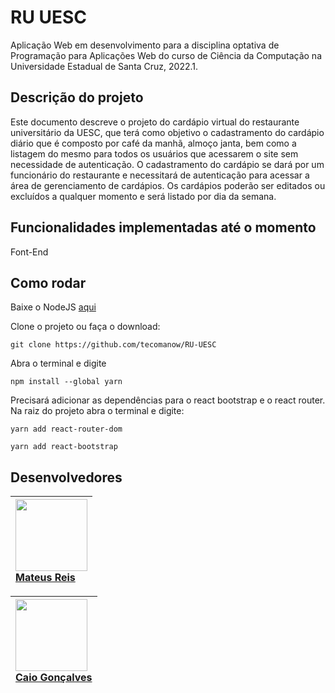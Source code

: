 # RU UESC
Aplicação Web em desenvolvimento para a disciplina optativa de Programação para Aplicações Web do curso de Ciência da Computação na Universidade Estadual de Santa Cruz, 2022.1.

## Descrição do projeto

Este documento descreve o projeto do cardápio virtual do restaurante universitário da UESC, que terá como objetivo o cadastramento do cardápio diário que é composto por café da manhã, almoço janta, bem como a listagem do mesmo para todos os usuários que acessarem o site sem necessidade de autenticação. O cadastramento do cardápio se dará por um funcionário do restaurante e necessitará de autenticação para acessar a área de gerenciamento de cardápios. Os cardápios poderão ser editados ou excluídos a qualquer momento e será listado por dia da semana.

## Funcionalidades implementadas até o momento

Font-End

## Como rodar

Baixe o NodeJS <a href="https://nodejs.org/en/download/">aqui</a>

Clone o projeto ou faça o download: 

```
git clone https://github.com/tecomanow/RU-UESC
```

Abra o terminal e digite 

```
npm install --global yarn
```

Precisará adicionar as dependências para o react bootstrap e o react router. Na raiz do projeto abra o terminal e digite:

```
yarn add react-router-dom
```

```
yarn add react-bootstrap
```


## Desenvolvedores

| <img src="https://avatars.githubusercontent.com/u/51213060?v=4" width=115><br>[Mateus Reis](https://github.com/tecomanow) |
| :----------------------------------------------------------- |

| <img src="https://avatars.githubusercontent.com/u/77169010?v=4" width=115><br>[Caio Gonçalves](https://github.com/caiopngoncalves) |
| :----------------------------------------------------------- |
